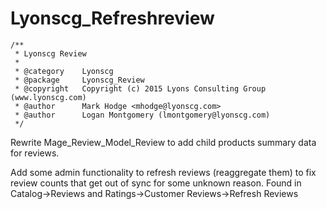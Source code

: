 # Lyonscg_Refreshreview
    /**
     * Lyonscg Review
     *
     * @category    Lyonscg
     * @package     Lyonscg_Review
     * @copyright   Copyright (c) 2015 Lyons Consulting Group (www.lyonscg.com)
     * @author      Mark Hodge <mhodge@lyonscg.com>
     * @author      Logan Montgomery (lmontgomery@lyonscg.com)
     */
     
Rewrite Mage\_Review\_Model\_Review to add child products summary data for reviews.

Add some admin functionality to refresh reviews (reaggregate them) to fix review counts that get out of sync for
some unknown reason.  Found in Catalog->Reviews and Ratings->Customer Reviews->Refresh Reviews

